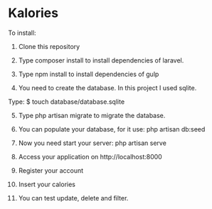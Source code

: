 # Kalories


To install:

1. Clone this repository

2. Type composer install to install dependencies of laravel.

3. Type npm install to install dependencies of gulp

4. You need to create the database. In this project I used sqlite.

Type: \$ touch database/database.sqlite

5. Type php artisan migrate to migrate the database.

6. You can populate your database, for it use: php artisan db:seed

7. Now you need start your server: php artisan serve

8. Access your application on http://localhost:8000

9. Register your account

10. Insert your calories

11. You can test update, delete and filter.

